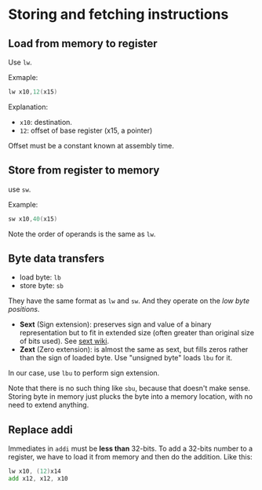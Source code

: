 # Storing and fetching instructions

## Load from memory to register

Use `lw`.

Exmaple:
```asm
lw x10,12(x15)
```
Explanation:

- `x10`: destination.
- `12`:  offset of base register (x15, a pointer)

Offset must be a constant known at assembly time.

## Store from register to memory

use `sw`.

Example:
```asm
sw x10,40(x15)
```
Note the order of operands is the same as `lw`.

## Byte data transfers

- load byte: `lb`
- store byte: `sb`

They have the same format as `lw` and `sw`. And they operate on the *low byte
positions*.

- **Sext** (Sign extension): preserves sign and value of a binary representation
  but to fit in extended size (often greater than original size of bits used).
  See [sext wiki](https://en.wikipedia.org/wiki/Sign_extension).
- **Zext** (Zero extension): is almost the same as sext, but fills zeros
  rather than the sign of loaded byte. Use "unsigned byte" loads `lbu` for it.

In our case, use `lbu` to perform sign extension.

Note that there is no such thing like `sbu`, because that doesn't make sense.
Storing byte in memory just plucks the byte into a memory location, with no need
to extend anything.

## Replace addi

Immediates in `addi` must be **less than** 32-bits. To add a 32-bits number to a
register, we have to load it from memory and then do the addition. Like this:
```asm
lw x10, (12)x14
add x12, x12, x10
```
